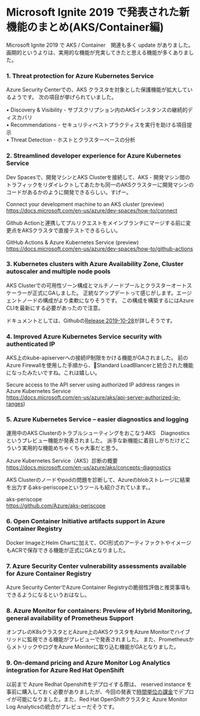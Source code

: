# Microsoft Ignite 2019 で発表された新機能のまとめ(AKS/Container編)


Microsoft Ignite 2019 で AKS / Container　関連も多く update がありました。
画期的というよりは、実用的な機能が充実してきたと思える機能が多くありました。

### 1. Threat protection for Azure Kubernetes Service
Azure Security Centerでの、AKS クラスタを対象とした保護機能が拡大しているようです。
次の項目が挙げられていました。

• Discovery & Visibility - サブスクリプション内のAKSインスタンスの継続的ディスカバリ<br>
• Recommendations - セキュリティベストプラクティスを実行を助ける項目提示<br>
• Threat Detection - ホストとクラスターベースの分析<br>

### 2. Streamlined developer experience for Azure Kubernetes Service
Dev Spacesで、開発マシンとAKS Clusterを接続して、AKS - 開発マシン間のトラフィックをリダイレクトしてあたかも同一のAKSクラスターに開発マシンのコードがあるかのように開発できるらしい。すげー。

Connect your development machine to an AKS cluster (preview) <br>
https://docs.microsoft.com/en-us/azure/dev-spaces/how-to/connect

Github Actionと連携してプルリクエストをメインブランチにマージする前に変更点をAKSクラスタで直接テストできるらしい。

GitHub Actions & Azure Kubernetes Service (preview)<br>
https://docs.microsoft.com/en-us/azure/dev-spaces/how-to/github-actions

### 3. Kubernetes clusters with Azure Availability Zone, Cluster autoscaler and multiple node pools
AKS Clusterでの可用性ゾーン構成とマルチノードプールとクラスターオートスケーラーが正式にGAしました。
正統なアップデートって感じがします。エージェントノードの構成がより柔軟になりそうです。
この構成を構築するにはAzure CLIを最新にする必要があったので注意。

ドキュメントとしては、Githubの[Release 2019-10-28](https://github.com/Azure/AKS/releases/tag/2019-10-28)が詳しそうです。

### 4. Improved Azure Kubernetes Service security with authenticated IP
AKS上のkube-apiserverへの接続IP制限をかける機能がGAされました。
前のAzure Firewallを使用した手順から、Standard LoadBlancerと統合された機能になったみたいですね。これは嬉しい。

Secure access to the API server using authorized IP address ranges in Azure Kubernetes Service<br>
https://docs.microsoft.com/en-us/azure/aks/api-server-authorized-ip-ranges)

### 5. Azure Kubernetes Service – easier diagnostics and logging
運用中のAKS ClusterのトラブルシューティングをおこなうAKS　Diagnosticsというプレビュー機能が発表されました。
派手な新機能に着目しがちだけどこういう実用的な機能めちゃくちゃ大事だと思う。

Azure Kubernetes Service（AKS）診断の概要<br>
https://docs.microsoft.com/en-us/azure/aks/concepts-diagnostics

AKS Clusterのノードやpodの問題を診断して、Azureのblobストレージに結果を出力するaks-periscopeというツールも紹介されています。。

aks-periscope<br>
https://github.com/Azure/aks-periscope

### 6. Open Container Initiative artifacts support in Azure Container Registry
Docker ImageとHelm Chartに加えて、OCI形式のアーティファクトやイメージもACRで保存できる機能が正式にGAとなりました。

### 7. Azure Security Center vulnerability assessments available for Azure Container Registry
Azure Security CenterでAzure Container Registryの脆弱性評価と推奨事項もできるようになるというおはなし。

### 8. Azure Monitor for containers: Preview of Hybrid Monitoring, general availability of Prometheus Support
オンプレのK8sクラスタととAzure上のAKSクラスタをAzure Monitorでハイブリッドに監視できる機能がプレビューで発表されました。
また、PrometheusからメトリックやログをAzure Monitorに取り込む機能がGAとなりました。

### 9. On-demand pricing and Azure Monitor Log Analytics integration for Azure Red Hat OpenShift
以前まで Azure Redhat Openshiftをデプロイする際は、 reserved instance を事前に購入しておく必要がありましたが、今回の発表で[時間単位の課金](https://azure.microsoft.com/ja-jp/updates/azure-red-hat-openshift-hourly-prices/)でデプロイが可能になりました。また、Red Hat OpenShiftクラスタと Azure Monitor Log Analyticsの統合がプレビューだそうです。
